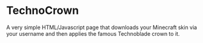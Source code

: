 # TechnoCrown

A very simple HTML/Javascript page that downloads your Minecraft skin via your username and then applies the famous Technoblade crown to it.
